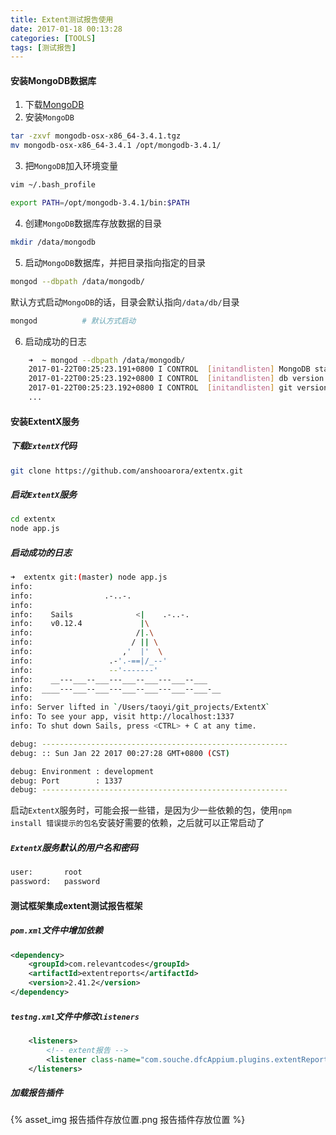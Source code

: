 ```yaml
---
title: Extent测试报告使用
date: 2017-01-18 00:13:28
categories: [TOOLS]
tags: [测试报告]
---
```


#### 安装MongoDB数据库
1. 下载[MongoDB](https://fastdl.mongodb.org/osx/mongodb-osx-x86_64-3.4.1.tgz)
2. 安装``MongoDB``
```bash
tar -zxvf mongodb-osx-x86_64-3.4.1.tgz
mv mongodb-osx-x86_64-3.4.1 /opt/mongodb-3.4.1/
```

<!--more-->

3. 把``MongoDB``加入环境变量
```bash
vim ~/.bash_profile
```
```bash
export PATH=/opt/mongodb-3.4.1/bin:$PATH
```
4. 创建``MongoDB``数据库存放数据的目录
```bash
mkdir /data/mongodb
```
5. 启动``MongoDB``数据库，并把目录指向指定的目录
```bash
mongod --dbpath /data/mongodb/
```
默认方式启动``MongoDB``的话，目录会默认指向``/data/db/``目录
```bash
mongod          # 默认方式启动
```
6. 启动成功的日志
```bash
    ➜  ~ mongod --dbpath /data/mongodb/
    2017-01-22T00:25:23.191+0800 I CONTROL  [initandlisten] MongoDB starting : pid=2411 port=27017 dbpath=/data/mongodb/ 64-bit host=TaoYi-Mac.local
    2017-01-22T00:25:23.192+0800 I CONTROL  [initandlisten] db version v3.4.1
    2017-01-22T00:25:23.192+0800 I CONTROL  [initandlisten] git version: 5e103c4f5583e2566a45d740225dc250baacfbd7
    ...
```

#### 安装ExtentX服务
##### 下载``ExtentX``代码
```bash
git clone https://github.com/anshooarora/extentx.git
```
##### 启动``ExtentX``服务
```bash
cd extentx
node app.js
```
##### 启动成功的日志
```bash
➜  extentx git:(master) node app.js
info:
info:                .-..-.
info:
info:    Sails              <|    .-..-.
info:    v0.12.4             |\
info:                       /|.\
info:                      / || \
info:                    ,'  |'  \
info:                 .-'.-==|/_--'
info:                 --'-------'
info:    __---___--___---___--___---___--___
info:  ____---___--___---___--___---___--___-__
info:
info: Server lifted in `/Users/taoyi/git_projects/ExtentX`
info: To see your app, visit http://localhost:1337
info: To shut down Sails, press <CTRL> + C at any time.

debug: -------------------------------------------------------
debug: :: Sun Jan 22 2017 00:27:28 GMT+0800 (CST)

debug: Environment : development
debug: Port        : 1337
debug: -------------------------------------------------------
```
启动``ExtentX``服务时，可能会报一些错，是因为少一些依赖的包，使用``npm install 错误提示的包名``安装好需要的依赖，之后就可以正常启动了
##### ``ExtentX``服务默认的用户名和密码
```bash
user:       root
password:   password
```

#### 测试框架集成extent测试报告框架
##### ``pom.xml``文件中增加依赖
```xml
<dependency>
    <groupId>com.relevantcodes</groupId>
    <artifactId>extentreports</artifactId>
    <version>2.41.2</version>
</dependency>
```
##### ``testng.xml``文件中修改``listeners``
```xml
    <listeners>
        <!-- extent报告 -->
        <listener class-name="com.souche.dfcAppium.plugins.extentReporter.ExtentTestNGITestListener" />
    </listeners>
```
##### 加载报告插件
{% asset_img 报告插件存放位置.png 报告插件存放位置 %}

